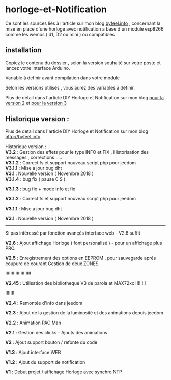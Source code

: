# horloge-et-Notification
Ce sont les sources liés à l'article sur mon blog [byfeel.info](https://byfeel.infp) , concernant la mise en place d'une horloge avec notification a base d'un module esp8266 comme les wemos ( d1, D2 ou mini ) ou compatibles

## installation
Copiez le contenu du dossier , selon la version souhaité sur votre poste et lancez votre interface Arduino.

Variable à definir avant compilation dans votre module

Selon les versions utilisés , vous aurez des variables à définir.

Plus de detail dans l'article DIY Horloge et Notification sur mon blog [pour la version 2](https://byfeel.info/diy-i-notifheure-ou-comment-mettre-en-place-une-horloge-connectee-avec-notification/) et [pour la version 3 ](https://byfeel.info/notifheure-v3-diy/)

## Historique version :


Plus de detail dans l'article DIY Horloge et Notification sur mon blog http://byfeel.info

Historique version :  
**V3.2** : Gestion des effets pour le type INFO et FIX , Historisation des messages , corrections .....  
**V3.1.2** : Correctifs et support nouveau script php pour jeedom  
**V3.1.1** : Mise a jour bug dht    
**V3.1** : Nouvelle version ( Novembre 2018 )  
**V3.1.4** : bug fix ( pause 0 S )  

**V3.1.3** : bug fix + mode info et fix

**V3.1.2** : Correctifs et support nouveau script php pour jeedom

**V3.1.1** : Mise a jour bug dht

**V3.1** : Nouvelle version ( Novembre 2018 )

--------------------------------------------
Si pas intéressé par fonction avançés interface web - V2.6 suffit


**V2.6** : Ajout affichage Horloge ( font personalisé ) - pour un affichage plus PRO.

**V2.5** : Enregistrement des options en EEPROM , pour sauvegarde aprés coupure de courant
Gestion de deux ZONES

!!!!!!!!!!!!!!!!!!!!

**V2.45** : Utilisation des bibliotheque V3 de parola et MAX72xx  !!!!!!!!

!!!!!!!


**V2.4** : Remontée d'info dans jeedom

**V2.3** : Ajout de la gestion de la luminosité et des animations depuis jeedom

**V2.2** : Animation PAC Man

**V2.1** : Gestion des clicks - Ajouts des animations

**V2** : Ajout support bouton / refonte du code

**V1.3** : Ajout interface WEB

**V1.2** : Ajout du support de notification

**V1** : Debut projet / affichage Horloge avec synchro NTP
